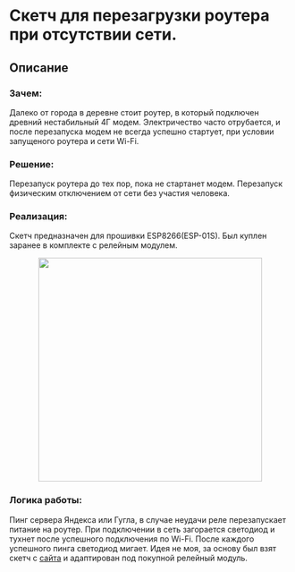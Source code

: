 # Скетч для перезагрузки роутера при отсутствии сети.
## Описание

### Зачем:
Далеко от города в деревне стоит роутер, в который подключен древний нестабильный 4Г модем. Электричество часто отрубается, и после перезапуска модем не всегда успешно стартует, при условии запущеного роутера и сети Wi-Fi.

### Решение:
Перезапуск роутера до тех пор, пока не стартанет модем. Перезапуск физическим отключением от сети без участия человека.

### Реализация:
Скетч предназначен для прошивки ESP8266(ESP-01S). Был куплен заранее в комплекте с релейным модулем.
<div id="header" align="center">
  <img src="https://static.procontact74.ru/media/product/12620fac-6719-11e9-80c0-e0d55e81e32a_12620fae-6719-11e9-80c0-e0d55e81e32a.jpeg" width="400"/>
</div>

### Логика работы:
Пинг сервера Яндекса или Гугла, в случае неудачи реле перезапускает питание на роутер. При подключении в сеть загорается светодиод и тухнет после успешного подключения по Wi-Fi. После каждого успешного пинга светодиод мигает. Идея не моя, за основу был взят скетч с [сайта](https://mysku.club/blog/china-stores/57097.html) и адаптирован под покупной релейный модуль.
